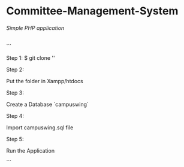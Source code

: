 # Committee-Management-System
<h6>Simple PHP application</h6>
```

Step 1:
$ git clone ''

Step 2:
<p>Put the folder in Xampp/htdocs</p>

Step 3:
<p>Create a Database `campuswing`</p>

Step 4:
<p>Import campuswing.sql file</p>

Step 5:
<p>Run the Application<p>
```
